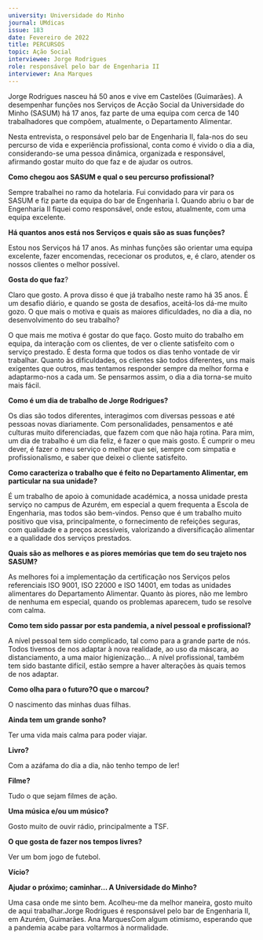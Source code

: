 ```yaml
---
university: Universidade do Minho
journal: UMdicas 
issue: 183
date: Fevereiro de 2022
title: PERCURSOS
topic: Ação Social
interviewee: Jorge Rodrigues
role: responsável pelo bar de Engenharia II
interviewer: Ana Marques
---
```





Jorge Rodrigues nasceu há 50 anos e vive em Castelões (Guimarães). 
A desempenhar funções nos Serviços de Acção Social da Universidade do Minho (SASUM) há 17 anos, faz parte de uma equipa com cerca de 140 trabalhadores que compõem, atualmente, o Departamento Alimentar.

Nesta entrevista, o responsável pelo bar de Engenharia II, fala-nos do seu percurso de vida e experiência profissional, conta como é vivido o dia a dia, considerando-se uma pessoa dinâmica, organizada e responsável, afirmando gostar muito do que faz e de ajudar os outros.

**Como chegou aos SASUM e qual o seu percurso profissional?**

Sempre trabalhei no ramo da hotelaria. 
Fui convidado para vir para os SASUM e fiz parte da equipa do bar de Engenharia I. 
Quando abriu o bar de Engenharia II fiquei como responsável, onde estou, atualmente, com uma equipa excelente.

**Há quantos anos está nos Serviços e quais são as suas funções?**

Estou nos Serviços há 17 anos. 
As minhas funções são orientar uma equipa excelente, fazer encomendas, rececionar os produtos, e, é claro, atender os nossos clientes o melhor possível.

**Gosta do que faz**?

Claro que gosto. 
A prova disso é que já trabalho neste ramo há 35 anos. 
É um desafio diário, e quando se gosta de desafios, aceitá-los dá-me muito gozo. 
O que mais o motiva e quais as maiores dificuldades, no dia a dia, no desenvolvimento do seu trabalho?

O que mais me motiva é gostar do que faço. 
Gosto muito do trabalho em equipa, da interação com os clientes, de ver o cliente satisfeito com o serviço prestado. 
É desta forma que todos os dias tenho vontade de vir trabalhar. 
Quanto às dificuldades, os clientes são todos diferentes, uns mais exigentes que outros, mas tentamos responder sempre da melhor forma e adaptarmo-nos a cada um. 
Se pensarmos assim, o dia a dia torna-se muito mais fácil.

**Como é um dia de trabalho de Jorge Rodrigues?**

Os dias são todos diferentes, interagimos com diversas pessoas e até pessoas novas diariamente. 
Com personalidades, pensamentos e até culturas muito diferenciadas, que fazem com que não haja rotina. 
Para mim, um dia de trabalho é um dia feliz, é fazer o que mais gosto. 
É cumprir o meu dever, é fazer o meu serviço o melhor que sei, sempre com simpatia e profissionalismo, e saber que deixei o cliente satisfeito.

**Como caracteriza o trabalho que é feito no Departamento Alimentar, em particular na sua unidade?**

É um trabalho de apoio à comunidade académica, a nossa unidade presta serviço no campus de Azurém, em especial a quem frequenta a Escola de Engenharia, mas todos são bem-vindos. 
Penso que é um trabalho muito positivo que visa, principalmente, o fornecimento de refeições seguras, com qualidade e a preços acessíveis, valorizando a diversificação alimentar e a qualidade dos serviços prestados.

**Quais são as melhores e as piores memórias que tem do seu trajeto nos SASUM?**

As melhores foi a implementação da certificação nos Serviços pelos referenciais ISO 9001, ISO 22000 e ISO 14001, em todas as unidades alimentares do Departamento Alimentar. 
Quanto às piores, não me lembro de nenhuma em especial, quando os problemas aparecem, tudo se resolve com calma.

**Como tem sido passar por esta pandemia, a nível pessoal e profissional?**

A nível pessoal tem sido complicado, tal como para a grande parte de nós. 
Todos tivemos de nos adaptar à nova realidade, ao uso da máscara, ao distanciamento, a uma maior higienização… A nível profissional, também tem sido bastante difícil, estão sempre a haver alterações às quais temos de nos adaptar.

**Como olha para o futuro?O que o marcou?**

O nascimento das minhas duas filhas.

**Ainda tem um grande sonho?**

Ter uma vida mais calma para poder viajar.

**Livro?**

Com a azáfama do dia a dia, não tenho tempo de ler!

**Filme?**

Tudo o que sejam filmes de ação.

**Uma música e/ou um músico?**

Gosto muito de ouvir rádio, principalmente a TSF.

**O que gosta de fazer nos tempos livres?**

Ver um bom jogo de futebol.

**Vício?**

**Ajudar o próximo; caminhar… A Universidade do Minho?**

Uma casa onde me sinto bem. 
Acolheu-me da melhor maneira, gosto muito de aqui trabalhar.Jorge Rodrigues é responsável pelo bar de Engenharia II, em Azurém, Guimarães. 
Ana MarquesCom algum otimismo, esperando que a pandemia acabe para voltarmos à normalidade.

